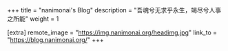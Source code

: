+++
title = "nanimonai's Blog"
description = "吾魂兮无求乎永生，竭尽兮人事之所能"
weight = 1

[extra]
remote_image = "https://img.nanimonai.org/headimg.jpg"
link_to = "https://blog.nanimonai.org/"
+++
